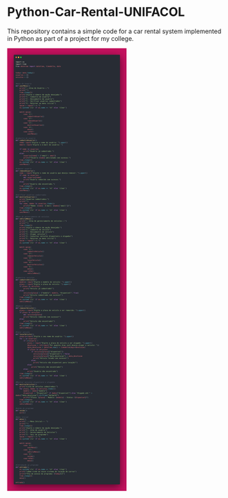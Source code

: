 # Python-Car-Rental-UNIFACOL
This repository contains a <a url="rentalVehicle.py">simple code for a car rental system</a> implemented in Python as part of a project for my college.

![rentalVehicle](image/RentalVehicle.png)

